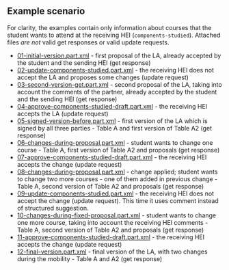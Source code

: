 Example scenario
----------------

For clarity, the examples contain only information about courses that the student wants to attend at the receiving HEI (`components-studied`).
Attached files *are not* valid get responses or valid update requests.

* [01-initial-version.part.xml](01-initial-version.part.xml) - first proposal of the LA, already accepted by the student and the sending HEI (get response)
* [02-update-components-studied.part.xml](02-update-components-studied.part.xml) - the receiving HEI does not accept the LA and proposes some changes (update request)
* [03-second-version-get.part.xml](03-second-version-get.part.xml) - second proposal of the LA, taking into account the comments of the partner,
  already accepted by the student and the sending HEI (get response)
* [04-approve-components-studied-draft.part.xml](04-approve-components-studied-draft.part.xml) - the receiving HEI accepts the LA (update request)
* [05-signed-version-before.part.xml](05-signed-version-before.part.xml) - first version of the LA which is signed by all three parties - Table A and first version of Table A2 (get response)
* [06-changes-during-proposal.part.xml](06-changes-during-proposal.part.xml) - student wants to change one course - Table A, first version of Table A2 and proposals (get response)
* [07-approve-components-studied-draft.part.xml](07-approve-components-studied-draft.part.xml) - the receiving HEI accepts the change (update request)
* [08-changes-during-proposal.part.xml](08-changes-during-proposal.part.xml) - change applied; student wants to change two more courses - one of them added in previous change - Table A, second version of Table A2 and proposals (get response)
* [09-update-components-studied.part.xml](09-update-components-studied.part.xml)  - the receiving HEI does not accept the change (update request). This time it uses comment instead of structured suggestion.
* [10-changes-during-fixed-proposal.part.xml](10-changes-during-fixed-proposal.part.xml) - student wants to change one more course, taking into account the receiving HEI comments - Table A, second version of Table A2 and proposals (get response)
* [11-approve-components-studied-draft.part.xml](11-approve-components-studied-draft.part.xml) - the receiving HEI accepts the change (update request)
* [12-final-version.part.xml](12-final-version.part.xml) - final version of the LA, with two changes during the mobility - Table A and A2 (get response) 
